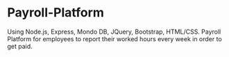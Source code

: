 # Payroll-Platform
Using Node.js, Express, Mondo DB, JQuery, Bootstrap, HTML/CSS. Payroll Platform for employees to report their worked hours every week in order to get paid.
